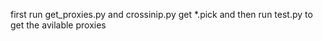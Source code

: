 first run get_proxies.py and crossinip.py get *.pick
and then run test.py to get the avilable proxies
